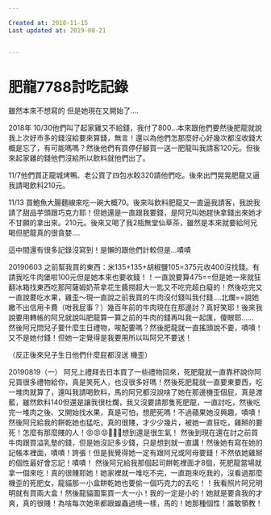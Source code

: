```yaml
---

Created at: 2018-11-15
Last updated at: 2019-08-21


---
```


# 肥龍7788討吃記錄


雖然本來不想寫的
但是她現在又開始了....

2018年
10/30他們叫了起家雞又不給錢，我付了800...本來跟他們要然後肥龍就說我上次好市多的錢沒給要來算錢，無言！還以為他們怎那麼好心好幾次都沒收錢大概是忘了，有可能嗎嗎？然後他們有買停仔腳買一送一肥龍叫我請客120元。但後來起家雞的錢他們沒給所以飲料就他們出了。

11/7他們買正龍城烤鴨、老公買了四包水餃320請他們吃。後來出門晃晃肥龍又逼我請喝飲料210元。

11/13 買鮑魚大腸麵線來吃一碗大概70。後來叫飲料肥龍又一直逼我請客，我說我請了甜品芋頭跟巧克力耶！但她還是一直跟我要錢，是阿兄叫她趕快拿錢出來她才不甘願的拿出來。210元。後來又喝了我2瓶無堂仙草茶，雖然是本來就要給阿兄喝但肥龍真的很貪婪....

這中間還有很多記錄沒寫到！是懶的跟他們計較但是...嘖嘖

20190603
之前幫我買的東西：米135+135+胡椒鹽105=375元收400沒找錢。有請我吃牛肉堡啦100元但是她本來也要收錢！！一直說要算475==但是她一來就狂翻冰箱找東西吃那阿薩姆奶茶拿花生醬撈超大一匙又不吃完超白癡的！然後吃完又一直說要吃水果，雞歪～現一直說之前我買的牛肉沒付錢叫我付錢....北爛==說她繳不出信用卡費（咁我屁事？）幾百年前的牛肉現在在那邊討？真好笑耶！後來我說要用轉帳的阿兄就說叫肥龍算一算之前的牛肉的錢再叫我一起匯，傻眼耶......
然後阿兄問兒子要什麼生日禮物，唉配要嗎？然後肥龍就一直搖頭說不要，嘖嘖！又不是她付錢！但她一定覺得是我要用所以叫阿兄不要送！

（反正後來兒子生日他們什麼屁都沒送 機歪）

20190819（一）
阿兄上禮拜去日本買了一些禮物回來，死肥龍就一直靠杯說你阿兄買很多禮物給你，真是笑死人，也沒很多好嗎！然後死肥龍就一直要東要西，吃一堆肉就算了，還叫我請喝飲料，馬的阿兄都沒說啥了她在那邊機歪個屁，真是渡藍，雖然飲料140但還是讓我很杜爛，我又沒要請那隻死肥龍，一直討吃，然後吃完一堆肉之後、又開始找水果，真是可怕，想肥死嗎！不過蘋果她沒興趣，嘖嘖！然後阿兄給我的餅乾她也猛吃，真的很賤，才少少幾片，被她一直狂吃，雞掰的要死！怎麼有那麼賤的人！😡😡😡🤬🤬🤬想到還是很生氣！
然後到現在還在討之前買牛肉跟買溢乳墊的錢，但是她沒記多少錢，只是想到就一直講！然後她有寫在她的記帳本裡面，嘖嘖！誇張！但是我覺得她一定有跟阿兄或阿母要錢！不然依她雞掰的個性最好會忘記！嘖嘖！
然後阿兄給我那個起司餅乾裡面才8個，死肥龍當場就拿一個來吃！真的很賤耶她！她家裡就一堆吃不完，一直跑來吃我的，沒看過那麼機歪的死肥女，龍貓那一小盒餅乾她也要偷一個巧克力的去吃！！我看照片阿兄明明就有買兩大盒！然後龍貓圖案買一大一小！我的一定是小的！她就是要貪我的才爽，真的很賤！為啥每次她來都跟蝗蟲過境一樣，馬的！她那種個性！誰敢領教！

